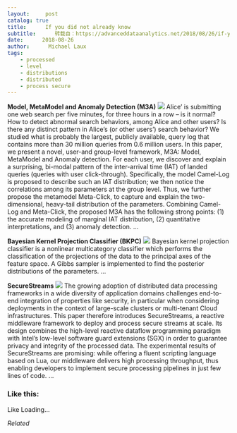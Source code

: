```yaml
---
layout:     post
catalog: true
title:      If you did not already know
subtitle:      转载自：https://advanceddataanalytics.net/2018/08/26/if-you-did-not-already-know-464/
date:      2018-08-26
author:      Michael Laux
tags:
    - processed
    - level
    - distributions
    - distributed
    - process secure
---
```


**Model, MetaModel and Anomaly Detection (M3A)** ![](https://aboutdataanalytics.files.wordpress.com/2015/01/google.png?w=529)
Alice’ is submitting one web search per five minutes, for three hours in a row – is it normal? How to detect abnormal search behaviors, among Alice and other users? Is there any distinct pattern in Alice’s (or other users’) search behavior? We studied what is probably the largest, publicly available, query log that contains more than 30 million queries from 0.6 million users. In this paper, we present a novel, user-and group-level framework, M3A: Model, MetaModel and Anomaly detection. For each user, we discover and explain a surprising, bi-modal pattern of the inter-arrival time (IAT) of landed queries (queries with user click-through). Specifically, the model Camel-Log is proposed to describe such an IAT distribution; we then notice the correlations among its parameters at the group level. Thus, we further propose the metamodel Meta-Click, to capture and explain the two-dimensional, heavy-tail distribution of the parameters. Combining Camel-Log and Meta-Click, the proposed M3A has the following strong points: (1) the accurate modeling of marginal IAT distribution, (2) quantitative interpretations, and (3) anomaly detection. … 

**Bayesian Kernel Projection Classifier (BKPC)** ![](https://aboutdataanalytics.files.wordpress.com/2015/01/google.png?w=529)
Bayesian kernel projection classifier is a nonlinear multicategory classifier which performs the classification of the projections of the data to the principal axes of the feature space. A Gibbs sampler is implemented to find the posterior distributions of the parameters. … 

**SecureStreams** ![](https://aboutdataanalytics.files.wordpress.com/2015/01/google.png?w=529)
The growing adoption of distributed data processing frameworks in a wide diversity of application domains challenges end-to-end integration of properties like security, in particular when considering deployments in the context of large-scale clusters or multi-tenant Cloud infrastructures. This paper therefore introduces SecureStreams, a reactive middleware framework to deploy and process secure streams at scale. Its design combines the high-level reactive dataflow programming paradigm with Intel’s low-level software guard extensions (SGX) in order to guarantee privacy and integrity of the processed data. The experimental results of SecureStreams are promising: while offering a fluent scripting language based on Lua, our middleware delivers high processing throughput, thus enabling developers to implement secure processing pipelines in just few lines of code. … 





### Like this:

Like Loading...


*Related*

